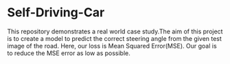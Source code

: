 # Self-Driving-Car
This repository demonstrates a real world case study.The aim of this project is to create a model to predict the correct steering angle from the given test image of the road. Here, our loss is Mean Squared Error(MSE). Our goal is to reduce the MSE error as low as possible.
